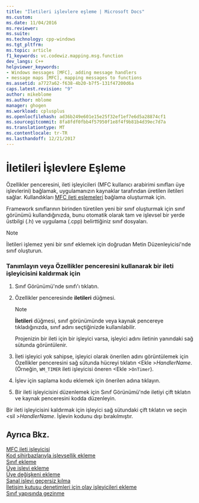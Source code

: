 ```yaml
---
title: "İletileri işlevlere eşleme | Microsoft Docs"
ms.custom: 
ms.date: 11/04/2016
ms.reviewer: 
ms.suite: 
ms.technology: cpp-windows
ms.tgt_pltfrm: 
ms.topic: article
f1_keywords: vc.codewiz.mapping.msg.function
dev_langs: C++
helpviewer_keywords:
- Windows messages [MFC], adding message handlers
- message maps [MFC], mapping messages to functions
ms.assetid: a7727a62-f638-4b20-b7f5-131f47200d6a
caps.latest.revision: "9"
author: mikeblome
ms.author: mblome
manager: ghogen
ms.workload: cplusplus
ms.openlocfilehash: ad36b249e601e15e25f32ef1ef7e6d5a28874cf1
ms.sourcegitcommit: 8fa8fdf0fbb4f57950f1e8f4f9b81b4d39ec7d7a
ms.translationtype: MT
ms.contentlocale: tr-TR
ms.lasthandoff: 12/21/2017
---
```

# <a name="mapping-messages-to-functions"></a>İletileri İşlevlere Eşleme
Özellikler penceresini, ileti işleyicileri (MFC kullanıcı arabirimi sınıfları üye işlevlerini) bağlamak, uygulamanızın kaynaklar tarafından üretilen iletileri sağlar. Kullandıkları [MFC ileti eşlemeleri](../../mfc/messages-and-commands-in-the-framework.md) bağlama oluşturmak için.  
  
 Framework sınıflarının birinden türetilen yeni bir sınıf oluşturmak için sınıf görünümü kullandığınızda, bunu otomatik olarak tam ve işlevsel bir yerde üstbilgi (.h) ve uygulama (.cpp) belirttiğiniz sınıf dosyaları.  
  
> [!NOTE]
>  İletileri işlemez yeni bir sınıf eklemek için doğrudan Metin Düzenleyicisi'nde sınıf oluşturun.  
  
### <a name="to-define-or-remove-a-message-handler-using-the-properties-window"></a>Tanımlayın veya Özellikler penceresini kullanarak bir ileti işleyicisini kaldırmak için  
  
1.  Sınıf Görünümü'nde sınıfı'ı tıklatın.  
  
2.  Özellikler penceresinde **iletileri** düğmesi.  
  
    > [!NOTE]
    >  **İletileri** düğmesi, sınıf görünümünde veya kaynak pencereye tıkladığınızda, sınıf adını seçtiğinizde kullanılabilir.  
  
     Projenizin bir ileti için bir işleyici varsa, işleyici adını iletinin yanındaki sağ sütunda görüntülenir.  
  
3.  İleti işleyici yok sahipse, işleyici olarak önerilen adını görüntülemek için Özellikler penceresini sağ sütunda hücreyi tıklatın \<Ekle >*HandlerName*. (Örneğin, `WM_TIMER` ileti işleyicisi öneren \<Ekle >`OnTimer`).  
  
4.  İşlev için saplama kodu eklemek için önerilen adına tıklayın.  
  
5.  Bir ileti işleyicisini düzenlemek için Sınıf Görünümü'nde iletiyi çift tıklatın ve kaynak penceresini kodda düzenleyin.  
  
 Bir ileti işleyicisini kaldırmak için işleyici sağ sütundaki çift tıklatın ve seçin \<sil >*HandlerName*. İşlevin kodunu dışı bırakılmıştır.  
  
## <a name="see-also"></a>Ayrıca Bkz.  
 [MFC ileti işleyicisi](../../mfc/reference/adding-an-mfc-message-handler.md)   
 [Kod sihirbazlarıyla işlevsellik ekleme](../../ide/adding-functionality-with-code-wizards-cpp.md)   
 [Sınıf ekleme](../../ide/adding-a-class-visual-cpp.md)   
 [Üye işlevi ekleme](../../ide/adding-a-member-function-visual-cpp.md)   
 [Üye değişkeni ekleme](../../ide/adding-a-member-variable-visual-cpp.md)   
 [Sanal işlevi geçersiz kılma](../../ide/overriding-a-virtual-function-visual-cpp.md)   
 [İletişim kutusu denetimleri için olay işleyicileri ekleme](../../windows/adding-event-handlers-for-dialog-box-controls.md)   
 [Sınıf yapısında gezinme](../../ide/navigating-the-class-structure-visual-cpp.md)
